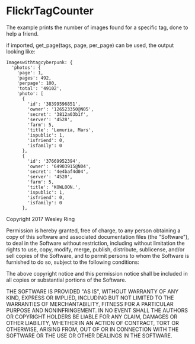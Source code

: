 # FlickrTagCounter
The example prints the number of images found for a specific tag, done to help a friend.

if imported, get_page(tags, page, per_page) can be used, the output looking like:

```
Imageswithtagcyberpunk: {
  'photos': {
    'page': 1,
    'pages': 492,
    'perpage': 100,
    'total': '49102',
    'photo': [
      {
        'id': '38399596851',
        'owner': '126523350@N05',
        'secret': '3812a03b1f',
        'server': '4528',
        'farm': 5,
        'title': 'Lemuria, Mars',
        'ispublic': 1,
        'isfriend': 0,
        'isfamily': 0
      },
      {
        'id': '37669952394',
        'owner': '64903915@N04',
        'secret': '4e4baf4d04',
        'server': '4520',
        'farm': 5,
        'title': 'KOWLOON.',
        'ispublic': 1,
        'isfriend': 0,
        'isfamily': 0
      },
```


Copyright 2017 Wesley Ring

Permission is hereby granted, free of charge, to any person obtaining a copy of this software and associated documentation files (the "Software"), to deal in the Software without restriction, including without limitation the rights to use, copy, modify, merge, publish, distribute, sublicense, and/or sell copies of the Software, and to permit persons to whom the Software is furnished to do so, subject to the following conditions:

The above copyright notice and this permission notice shall be included in all copies or substantial portions of the Software.

THE SOFTWARE IS PROVIDED "AS IS", WITHOUT WARRANTY OF ANY KIND, EXPRESS OR IMPLIED, INCLUDING BUT NOT LIMITED TO THE WARRANTIES OF MERCHANTABILITY, FITNESS FOR A PARTICULAR PURPOSE AND NONINFRINGEMENT. IN NO EVENT SHALL THE AUTHORS OR COPYRIGHT HOLDERS BE LIABLE FOR ANY CLAIM, DAMAGES OR OTHER LIABILITY, WHETHER IN AN ACTION OF CONTRACT, TORT OR OTHERWISE, ARISING FROM, OUT OF OR IN CONNECTION WITH THE SOFTWARE OR THE USE OR OTHER DEALINGS IN THE SOFTWARE.
